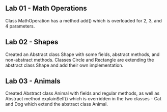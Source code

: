Lab 01 - Math Operations
-

Class MathOperation has a method add() which is overloaded for 2, 3, and 4 parameters. 

Lab 02 - Shapes
-

Created an Abstract class Shape with some fields, abstract methods, and non-abstract methods. Classes Circle and Rectangle 
are extending the abstract class Shape and add their own implementation.

Lab 03 - Animals
-

Created Abstract class Animal with fields and regular methods, as well as Abstract method explainSelf() which is overridden 
in the two classes - Cat and Dog which extend the abstract class Animal.